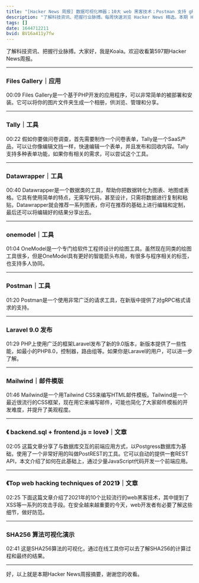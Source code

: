 ```yaml
---
title: "[Hacker News 周报] 数据可视化神器；10大 web 黑客技术；Postman 支持 gRPC"
description: "了解科技资讯、把握行业脉搏。每周快速浏览 Hacker News 精选。本期 Hacker Newsletter 地址：https://mailchi.mp/hackernewsletter/590"
tags: []
date: 1644712211
bvid: BV16a411y7fw
---
```

了解科技资讯、把握行业脉搏。大家好，我是Koala。欢迎收看第597期Hacker News周报。

---
### Files Gallery｜应用
00:09
Files Gallery是一个基于PHP开发的应用程序，可以非常简单的被部署和安装。它可以将你的图片文件夹生成一个相册，供浏览、管理和分享。

---
### Tally｜工具
00:22
假如你要做问卷调查，首先需要制作一个问卷表单，Tally是一个SaaS产品，可以让你像编辑文挡一样，快速编辑一个表单，并且发布和回收内容。Tally支持多种表单功能，如果你有相关的需求，可以尝试这个工具。

---
### Datawrapper｜工具
00:40
Datawrapper是一个数据类的工具，帮助你把数据转化为图表、地图或表格。它具有使用简单的特点，无需写代码，甚至设计，只需将数据进行复制和粘贴，Datawrapper就会推荐一系列图表，你可在推荐的基础上进行编辑和定制，最后还可以将编辑好的结果分享出去。

---
### onemodel｜工具
01:04
OneModel是一个专门给软件工程师设计的绘图工具。虽然现在同类的绘图工具很多，但是OneModel具有更好的智能箭头布局，有很多与程序相关的标签，也支持多人协同。

---
### Postman｜工具
01:20
Postman是一个使用非常广泛的请求工具，在新版中提供了对gRPC格式请求的支持。

---
### Laravel 9.0 发布
01:29
PHP上使用广泛的框架Laravel发布了新的9.0版本，新版本提供了一些性能，如最小的PHP8.0，控制器，路由组等。如果你是Laravel的用户，可以进一步了解。

---
### Mailwind｜邮件模版
01:46
Mailwind是一个用Tailwind CSS来编写HTML邮件模板。Tailwind是一个最近很流行的CSS框架，现在用它来编写邮件，可能也简化了大家邮件模板的开发难度，并提升了美观程度。

---
### 《 backend.sql + frontend.js = love》｜文章
02:05
这篇文章分享了与数据库交互的前端应用方式，以Postgress数据库为基础，使用了一个非常好用的叫做PostREST的工具。它可以自动的提供一套REST API，本文介绍了如何在此基础上，通过少量JavaScript代码开发一个前端应用。

---
### 《Top web hacking techniques of 2021》｜文章
02:25
下面这篇文章介绍了2021年的10个比较流行的web黑客技术，其中提到了XSS等一系列的攻击手段。在安全越来越重要的今天，web开发者有必要了解这些细节，做好防范。

---
### SHA256 算法可视化演示
02:41
这是SHA256算法的可视化，通过在线工具你可以去了解SHA256的计算过程和最终的结果。

---
好，以上就是本期Hacker News周报摘要，谢谢您的收看。

